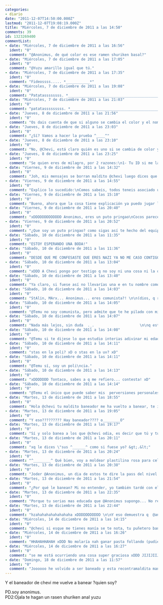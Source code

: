 ```yaml
---
categories:
- diario
date: "2011-12-07T14:50:00.000Z"
lastmod: "2011-12-07T19:08:19.000Z"
title: "Miércoles, 7 de diciembre de 2011 a las 14:50"
comments: 39
id: 1323269400
commentList:
- date: "Miércoles, 7 de diciembre de 2011 a las 16:56"
  ident: "0"
  comment: "@Anonimus, de qué color es ese ramen shuriken basal?"
- date: "Miércoles, 7 de diciembre de 2011 a las 17:05"
  ident: "0"
  comment: "@Yuzu amarillo igual que tú."
- date: "Miércoles, 7 de diciembre de 2011 a las 17:35"
  ident: "0"
  comment: "Fideossss..... *___________*"
- date: "Miércoles, 7 de diciembre de 2011 a las 19:08"
  ident: "0"
  comment: "Patatassssssss. *___________________________________________________________________________________*"
- date: "Miércoles, 7 de diciembre de 2011 a las 21:03"
  ident: "0"
  comment: "patatasssssssss. *___________________________________________________________________________________*"
- date: "Jueves, 8 de diciembre de 2011 a las 21:56"
  ident: "0"
  comment: "Os dais cuenta de que si alguno se cambia el color y el nombre, solo seria reconocible por la ID? Pero como muy pocos conocemos las ids de los demas, serian como gente nueva?\n\nQue cosas..."
- date: "Jueves, 8 de diciembre de 2011 a las 23:03"
  ident: "0"
  comment: "¿Sí? Vamos a hacer la prueba ^____^"
- date: "Jueves, 8 de diciembre de 2011 a las 23:10"
  ident: "0"
  comment: "No, @Chevi, está claro quién es uno si se cambia de color y nombre. Por los comentarios anteriores."
- date: "Jueves, 8 de diciembre de 2011 a las 23:25"
  ident: "0"
  comment: "Se quien eres de milagro, por 2 razones:\n1- Tu ID si me la sabia, cuando entraste todavia se usaba mucho lo de #{ID}\n2- Recuerdo tus comentarios sobre Flash con @Johan...\n\nSi no supiese tu id, y ayer no hubiese estado aqui... imposible casi. Lo cual me hace pensar que tengo que poner un boton en el historial de mensajes que ponga \"Mostrar mas\""
- date: "Viernes, 9 de diciembre de 2011 a las 14:32"
  ident: "0"
  comment: "Joh, mis mensajes se borran maldito @chevi luego dices que no me odias."
- date: "Viernes, 9 de diciembre de 2011 a las 14:55"
  ident: "0"
  comment: "Explico lo sucedido:\nComos sabeis, todos teneis asociado una ID unica. Al cambiar de servidor, tuve problemas para transferir todos los usuarios. Incluso si se transfieren todos los comentarios del diario, por ejemplo, si el usuario asociado a un comentario ha desaparecido, dicho comentario no aparecerá.\n\nPor tanto todos los usuarios que hayan entrado en el ultimo mes aproximadamente pueden haber sufrido este problema\n\nDisculpa las molestias @Anonimus"
- date: "Viernes, 9 de diciembre de 2011 a las 15:10"
  ident: "0"
  comment: "Bueno, ahora que la cosa tiene explicación ya puedo jugar la segunda parte del encuentro tranquilo, pero un día vacilaras y demostrarás que me odias @chevi, hasta entonces quedas perdonado."
- date: "Viernes, 9 de diciembre de 2011 a las 20:40"
  ident: "0"
  comment: "xDDDDDDDDDDDDD Anonimus, eres un puto pringao\nCocos parece q t ganó, aun regalando infinitos cocos... y com oeres un borde, pues nadie t apoya..."
- date: "Viernes, 9 de diciembre de 2011 a las 20:52"
  ident: "0"
  comment: "¿Que soy un puto pringao? como sigas así te hecho del equipo y pongo a cualquier otro, o te retractas y me pides perdón o rudolph jugará la segunda parte por ti."
- date: "Sábado, 10 de diciembre de 2011 a las 11:35"
  ident: "0"
  comment: "ESTOY ESPERANDO UNA BODA!"
- date: "Sábado, 10 de diciembre de 2011 a las 11:36"
  ident: "0"
  comment: "DESDE QUE ME CONFESASTE QUE ERES NAZI YA NO ME CASO CONTIGO Y ADEMíS ERES DE PSOE"
- date: "Sábado, 10 de diciembre de 2011 a las 13:04"
  ident: "0"
  comment: "xDDD A Chevi pongo por testigo q no soy ni una cosa ni la otra!!! Y q espero pasar jamás hambre! (pero hambre de verdad, no de q tngas un poco d hambre xq no has desayunado, no no no, hambre de guerra, de dias comiendo poco y nada)"
- date: "Sábado, 10 de diciembre de 2011 a las 13:40"
  ident: "0"
  comment: "Ya claro, si fuese así no llevarías una e en tu nombre como tu amado hitler."
- date: "Sábado, 10 de diciembre de 2011 a las 14:03"
  ident: "0"
  comment: "StAlin, MArx... Anonimus... eres comunista?! \n\n(dios, q relaciones de ideas más absurdas... no se t ha ocurrido nada mejor?)"
- date: "Sábado, 10 de diciembre de 2011 a las 14:05"
  ident: "0"
  comment: "@Temu no soy comunista, pero admite que te he pilado con mi gran lógica y eso te jode."
- date: "Sábado, 10 de diciembre de 2011 a las 14:07"
  ident: "0"
  comment: "Nada más lejos, sin duda  ._.                     \n\nq estudias, anon?"
- date: "Sábado, 10 de diciembre de 2011 a las 14:08"
  ident: "0"
  comment: "@Temu si te dijese lo que estudio interias adivinar mi edad, si soy anonimus significa que nadie puede saber nada sobre mi (salvo @chevi y su estúpido rastreador)"
- date: "Sábado, 10 de diciembre de 2011 a las 14:11"
  ident: "0"
  comment: "stas en la poli? xD o stas en la uv? xD"
- date: "Sábado, 10 de diciembre de 2011 a las 14:11"
  ident: "0"
  comment: "@Temu sí, soy un poli\ncia."
- date: "Sábado, 10 de diciembre de 2011 a las 14:13"
  ident: "0"
  comment: "xDDDDDDD Tontaco, sabes a q me refiero... contesta! xD"
- date: "Sábado, 10 de diciembre de 2011 a las 14:14"
  ident: "0"
  comment: "@Temu el único que puede saber mis  perversiones personales es el perverso @chevi."
- date: "Martes, 13 de diciembre de 2011 a las 18:55"
  ident: "0"
  comment: "Hola @chevi tu maldito baneador me ha vuelto a banear, te informo aquí por no hacer otra entrada XD."
- date: "Martes, 13 de diciembre de 2011 a las 19:05"
  ident: "0"
  comment: "Y eso????????? Hay baneador???? o________O"
- date: "Martes, 13 de diciembre de 2011 a las 19:17"
  ident: "0"
  comment: "Sí y solo banea a los que @chevi odia, es decir que tú y tus ^____^ estais a salvo."
- date: "Martes, 13 de diciembre de 2011 a las 20:11"
  ident: "0"
  comment: "xq le dices \"sus ^______^ como si fuese yo? &gt;.&lt;"
- date: "Martes, 13 de diciembre de 2011 a las 20:24"
  ident: "0"
  comment: "^________^ Qué bien, voy a moldear plastilina rosa para celebrarlo!!!"
- date: "Martes, 13 de diciembre de 2011 a las 20:38"
  ident: "0"
  comment: "Joder @Anonimus, un dia de estos te dire la pass del nivel 1 para que dejes de ser baneado de una vez xD"
- date: "Martes, 13 de diciembre de 2011 a las 21:54"
  ident: "0"
  comment: "¿Por qué le banean? Mi no entender, yo también tardé con el 1 y nunca me pasó nada malo."
- date: "Martes, 13 de diciembre de 2011 a las 22:35"
  ident: "0"
  comment: "Porque tu serias mas educada que @Anonimus supongo... No recuerdo que cosas observaba el baneador, pero algo hace anonimus siempre xd"
- date: "Martes, 13 de diciembre de 2011 a las 22:44"
  ident: "0"
  comment: "hzahahahahahahahaha xDDDDDDDDDDD \n\nY eso demuestra q  @anonimus es... MALO. \n\nMUAHAHAAHA\n\n(sino el koala feliz no lo banearía xDD)\n\n(@chevi, sería curioso ver q cosas observa el baneador xDD)"
- date: "Miércoles, 14 de diciembre de 2011 a las 14:15"
  ident: "0"
  comment: "@chevi si esque me tienes manía se te nota, tu puñetero baneador solo me banea a mi.\n@temu si el baneador banease a putas tú ya estarías baneado desde hace mucho XD."
- date: "Miércoles, 14 de diciembre de 2011 a las 16:26"
  ident: "0"
  comment: "HHAHAHHAHAH xDDD No molaría nah ganar pasta follando (pudiendo elegir a qien t follas)"
- date: "Miércoles, 14 de diciembre de 2011 a las 16:27"
  ident: "0"
  comment: "se me está ocurriendo una cosa super graciosa xDDD JIJIJIIJ mira privado, @chevi xDD y avisa cuando respondas e.e"
- date: "Domingo, 18 de diciembre de 2011 a las 11:57"
  ident: "0"
  comment: "Joooooo he volvido a ser baneado y esta recontramaldita manía de banearme me está haciendo plantearme si de verdad esta página me odia."
---
```


Y el baneador de chevi me vuelve a banear ?quien soy?  
  
PD.soy anonimus.  
PD2:Ojala te hagan un rasen shuriken anal yuzu